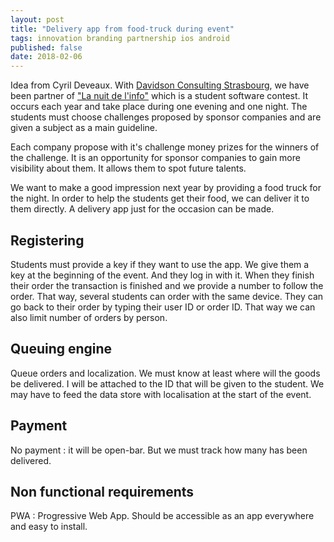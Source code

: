 ```yaml
---
layout: post
title: "Delivery app from food-truck during event"
tags: innovation branding partnership ios android
published: false
date: 2018-02-06
---
```


Idea from Cyril Deveaux. With [Davidson Consulting Strasbourg](https://www.davidson.fr/), we have been partner 
of ["La nuit de l'info"](https://www.nuitdelinfo.com/) which is a student software contest. It occurs each year and take place
during one evening and one night. The students must choose challenges proposed by sponsor companies and are given a
subject as a main guideline.

Each company propose with it's challenge money prizes for the winners of the challenge. It is an opportunity for 
sponsor companies to gain more visibility about them. It allows them to spot future talents.

We want to make a good impression next year by providing a food truck for the night. In order to help the students 
get their food, we can deliver it to them directly. A delivery app just for the occasion can be made.

## Registering

Students must provide a key if they want to use the app. We give them a key at the beginning of the event. And 
they log in with it. When they finish their order the transaction is finished and we provide a number to follow the 
order. That way, several students can order with the same device. They can go back to their order by typing their user ID or order ID.
That way we can also limit number of orders by person.

## Queuing engine

Queue orders and localization.
We must know at least where will the goods be delivered. I will be attached to the ID that will be given to the student.
We may have to feed the data store with localisation at the start of the event.


## Payment

No payment : it will be open-bar. But we must track how many has been delivered.

## Non functional requirements

PWA : Progressive Web App. Should be accessible as an app everywhere and easy to install.

